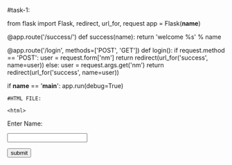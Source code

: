 #task-1:

from flask import Flask, redirect, url_for, request
app = Flask(__name__)
 
 
@app.route('/success/<name>')
def success(name):
    return 'welcome %s' % name
 
 
@app.route('/login', methods=['POST', 'GET'])
def login():
    if request.method == 'POST':
        user = request.form['nm']
        return redirect(url_for('success', name=user))
    else:
        user = request.args.get('nm')
        return redirect(url_for('success', name=user))
 
 
if __name__ == '__main__':
    app.run(debug=True)


    #HTML FILE:

    <html>
   <body>     
      <form action = "http://localhost:5000/login" method = "post">
<p>Enter Name:</p>
<p><input type = "text" name = "nm" /></p> 
<p><input type = "submit" value = "submit" /></p>
      </form>     
   </body>
</html>


